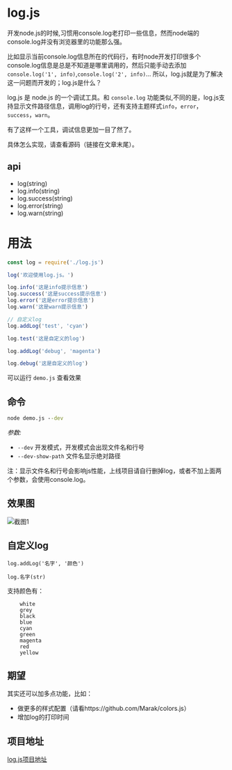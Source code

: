 # log.js

开发node.js的时候,习惯用console.log老打印一些信息，然而node端的console.log并没有浏览器里的功能那么强。

比如显示当前console.log信息所在的代码行，有时node开发打印很多个console.log信息是总是不知道是哪里调用的，然后只能手动去添加`console.log('1', info)`,`console.log('2', info)`...
所以，log.js就是为了解决这一问题而开发的；log.js是什么？

log.js 是 node.js 的一个调试工具。和 `console.log` 功能类似,不同的是，log.js支持显示文件路径信息，调用log的行号，还有支持主题样式`info`，`error`，`success`，`warn`。

有了这样一个工具，调试信息更加一目了然了。

具体怎么实现，请查看源码（链接在文章末尾）。

## api

+ log(string)
+ log.info(string)
+ log.success(string)
+ log.error(string)
+ log.warn(string)

# 用法

```js
const log = require('./log.js')

log('欢迎使用log.js。')

log.info('这是info提示信息')
log.success('这是success提示信息')
log.error('这是error提示信息')
log.warn('这是warn提示信息')

// 自定义log
log.addLog('test', 'cyan')

log.test('这是自定义的log')

log.addLog('debug', 'magenta')

log.debug('这是自定义的log')

```

可以运行 `demo.js` 查看效果

## 命令

```bat
node demo.js --dev
```

*参数:*

+ `--dev` 开发模式，开发模式会出现文件名和行号 
+ `--dev-show-path` 文件名显示绝对路径

注：显示文件名和行号会影响js性能，上线项目请自行删掉log，或者不加上面两个参数，会使用console.log。

## 效果图


![截图1][1]

## 自定义log

```
log.addLog('名字', '颜色')

log.名字(str)

```

支持颜色有：
```
    white
    grey
    black
    blue
    cyan
    green
    magenta
    red
    yellow
```

## 期望

其实还可以加多点功能，比如：

+ 做更多的样式配置（请看https://github.com/Marak/colors.js）
+ 增加log的打印时间

## 项目地址

[log.js项目地址][2]


  [1]: https://github.com/mengdu/log.js/raw/master/imgs/20170701212625.png
  [2]: https://github.com/mengdu/log.js